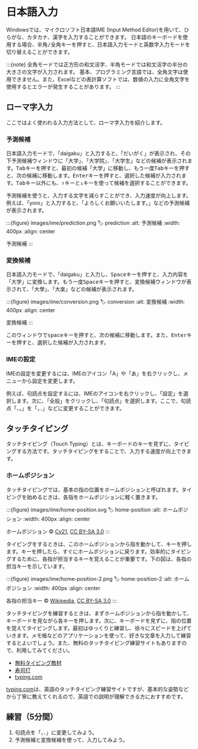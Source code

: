 # 日本語入力

Windowsでは、マイクロソフト日本語IME (Input Method Editor)を用いて、ひらがな、カタカナ、漢字を入力することができます。
日本語のキーボードを使用する場合、<kbd>半角/全角</kbd>キーを押すと、日本語入力モードと英数字入力モードを切り替えることができます。

:::{note}
全角モードでは正方形の和文活字、半角モードでは和文活字の半分の大きさの文字が入力されます。
基本、プログラミング言語では、全角文字は使用できません。また、Excelなどの表計算ソフトでは、数値の入力に全角文字を使用するとエラーが発生することがあります。
:::

## ローマ字入力

ここではよく使われる入力方法として、ローマ字入力を紹介します。

### 予測候補

日本語入力モードで、「daigaku」と入力すると、「だいがく」が表示され、その下予測候補ウィンドウに「大学」、「大学院」、「大学生」などの候補が表示されます。<kbd>Tab</kbd>キーを押すと、最初の候補「大学」に移動し、もう一度<kbd>Tab</kbd>キーを押すと、次の候補に移動します。<kbd>Enter</kbd>キーを押すと、選択した候補が入力されます。<kbd>Tab</kbd>キー以外にも、<kbd>↑</kbd>キーと<kbd>↓</kbd>キーを使って候補を選択することができます。

予測候補を使うと、入力する文字を減らすことができ、入力速度が向上します。例えば、「yoro」と入力すると、「よろしくお願いいたします。」などの予測候補が表示されます。

:::{figure} images/ime/prediction.png
:label: prediction
:alt: 予測候補
:width: 400px
:align: center

予測候補
:::

<!-- :::{figure-md} prediction
<img src="./images/ime/prediction.png" alt="予測候補" width="400px">

予測候補
::: -->

### 変換候補

日本語入力モードで、「daigaku」と入力し、<kbd>Space</kbd>キーを押すと、入力内容を「大学」に変換します。もう一度<kbd>Space</kbd>キーを押すと、変換候補ウィンドウが表示されて、「大學」、「大楽」などの候補が表示されます。

:::{figure} images/ime/conversion.png
:label: conversion
:alt: 変換候補
:width: 400px
:align: center

変換候補
:::

<!-- :::{figure-md} conversion
<img src="./images/ime/conversion.png" alt="変換候補" width="400px">

変換候補
::: -->

このウィンドウで<kbd>space</kbd>キーを押すと、次の候補に移動します。また、<kbd>Enter</kbd>キーを押すと、選択した候補が入力されます。

### IMEの設定

IMEの設定を変更するには、IMEのアイコン「A」や「あ」を右クリックし、メニューから設定を変更します。

例えば、句読点を設定するには、IMEのアイコンを右クリックし、「設定」を選択します。次に、「全般」をクリックし、「句読点」を選択します。ここで、句読点「、。」を「，．」などに変更することができます。

## タッチタイピング

タッチタイピング（Touch Typing）とは、キーボードのキーを見ずに、タイピングする方法です。タッチタイピングをすることで、入力する速度が向上できます。

### ホームポジション

タッチタイピングでは、基本の指の位置をホームポジションと呼ばれます。タイピングを始めるときは、各指をホームポジションに軽く置きます。

:::{figure} images/ime/home-position.svg
:label: home-position
:alt: ホームポジション
:width: 400px
:align: center

ホームポジション © [Cy21](https://commons.wikimedia.org/wiki/User:Cy21), [CC BY-SA 3.0](https://creativecommons.org/licenses/by-sa/3.0/deed.en)
:::

<!-- :::{figure-md} home-position
<img src="./images/ime/home-position.svg" alt="ホームポジション" width="400px">

ホームポジション © [Cy21](https://commons.wikimedia.org/wiki/User:Cy21), [CC BY-SA 3.0](https://creativecommons.org/licenses/by-sa/3.0/deed.en)
::: -->

タイピングをするときは、このホームポジションから指を動かして、キーを押します。キーを押したら、すぐにホームポジションに戻ります。効率的にタイピングするために、各指が担当するキーを覚えることが重要です。下の図は、各指の担当キーを示しています。

:::{figure} images/ime/home-position-2.png
:label: home-position-2
:alt: ホームポジション
:width: 400px
:align: center

各指の担当キー © [Wikipedia](https://commons.wikimedia.org/wiki/File:TouchTyping_HomePosition_QWERTY.png), [CC BY-SA 3.0](https://creativecommons.org/licenses/by-sa/3.0/deed.en)
:::

<!-- :::{figure-md} home-position-2
<img src="./images/ime/home-position-2.png" alt="ホームポジション" width="400px">

各指の担当キー © [Wikipedia](https://commons.wikimedia.org/wiki/File:TouchTyping_HomePosition_QWERTY.png), [CC BY-SA 3.0](https://creativecommons.org/licenses/by-sa/3.0/deed.en)
::: -->

タッチタイピングを練習するときは、まずホームポジションから指を動かして、キーボードを見ながら各キーを押します。次に、キーボードを見ずに、指の位置を覚えてタイピングします。最初はゆっくりと練習し、徐々にスピードを上げていきます。メモ帳などのアプリケーションを使って、好きな文章を入力して練習するとよいでしょう。また、無料のタッチタイピング練習サイトもありますので、利用してみてください。

- [無料タイピング教材](https://manabi.benesse.ne.jp/gakushu/typing/)
- [寿司打](https://sushida.net)
- [typing.com](https://www.typing.com/)

[typing.com](https://www.typing.com/)は、英語のタッチタイピング練習サイトですが、基本的な姿勢などから丁寧に教えてくれるので、英語での説明が理解できる方におすすめです。

## 練習（5分間）
1. 句読点を「，．」に変更してみよう。
2. 予測候補と変換候補を使って、入力してみよう。
